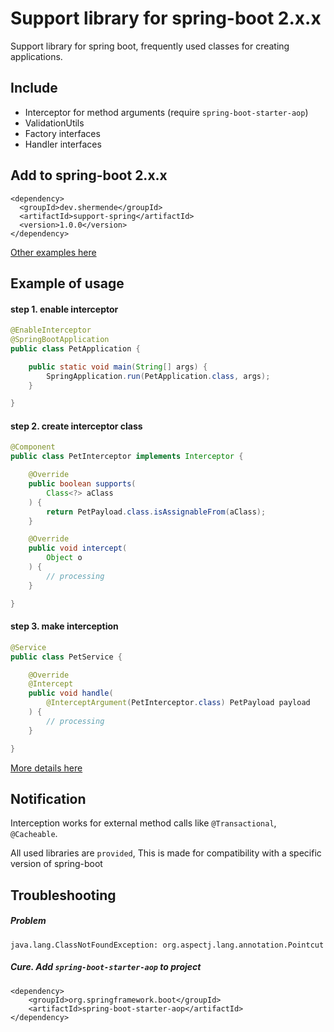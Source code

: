 # Support library for spring-boot 2.x.x

Support library for spring boot, frequently used classes for creating applications.

## Include

* Interceptor for method arguments (require `spring-boot-starter-aop`)
* ValidationUtils
* Factory interfaces
* Handler interfaces

## Add to spring-boot 2.x.x

```
<dependency>
  <groupId>dev.shermende</groupId>
  <artifactId>support-spring</artifactId>
  <version>1.0.0</version>
</dependency>
```
[Other examples here](https://search.maven.org/artifact/dev.shermende/support-spring)
## Example of usage

#### step 1. enable interceptor
```java
@EnableInterceptor
@SpringBootApplication
public class PetApplication {

    public static void main(String[] args) {
        SpringApplication.run(PetApplication.class, args);
    }

}
```
#### step 2. create interceptor class
```java
@Component
public class PetInterceptor implements Interceptor {

    @Override
    public boolean supports(
        Class<?> aClass
    ) {
        return PetPayload.class.isAssignableFrom(aClass);
    }

    @Override
    public void intercept(
        Object o
    ) {
        // processing
    }

}
```
#### step 3. make interception
```java
@Service
public class PetService {

    @Override
    @Intercept
    public void handle(
        @InterceptArgument(PetInterceptor.class) PetPayload payload
    ) {
        // processing
    }

}
```
[More details here](https://github.com/shermende/dev.shermende.pet.dms-backend/blob/develop/src/main/java/dev/shermende/pet/dms/service/unit/impl/UnitServiceImpl.java#L114)
## Notification

Interception works for external method calls like `@Transactional`, `@Cacheable`.

All used libraries are `provided`, This is made for compatibility with a specific version of spring-boot
 
## Troubleshooting
##### Problem
```$xslt
java.lang.ClassNotFoundException: org.aspectj.lang.annotation.Pointcut
```
##### Cure. Add `spring-boot-starter-aop` to project
```$xslt
<dependency>
    <groupId>org.springframework.boot</groupId>
    <artifactId>spring-boot-starter-aop</artifactId>
</dependency>
```
